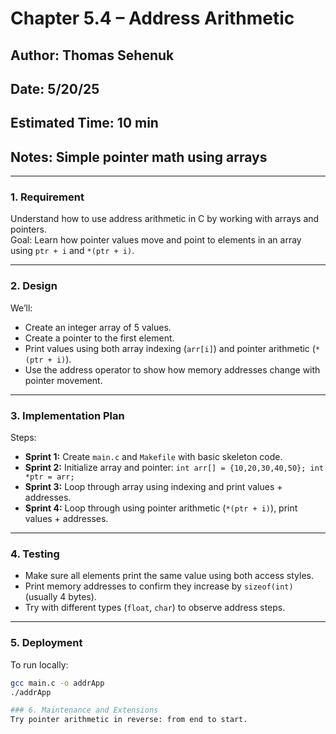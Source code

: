 # Chapter 5.4 – Address Arithmetic

## Author: Thomas Sehenuk  
## Date: 5/20/25  
## Estimated Time: 10 min  
## Notes: Simple pointer math using arrays  

---

### 1. **Requirement**

Understand how to use address arithmetic in C by working with arrays and pointers.  
Goal: Learn how pointer values move and point to elements in an array using `ptr + i` and `*(ptr + i)`.

---

### 2. **Design**

We’ll:
- Create an integer array of 5 values.
- Create a pointer to the first element.
- Print values using both array indexing (`arr[i]`) and pointer arithmetic (`*(ptr + i)`).
- Use the address operator to show how memory addresses change with pointer movement.

---

### 3. **Implementation Plan**

Steps:
- **Sprint 1:** Create `main.c` and `Makefile` with basic skeleton code.
- **Sprint 2:** Initialize array and pointer: `int arr[] = {10,20,30,40,50}; int *ptr = arr;`
- **Sprint 3:** Loop through array using indexing and print values + addresses.
- **Sprint 4:** Loop through using pointer arithmetic (`*(ptr + i)`), print values + addresses.

---

### 4. **Testing**

- Make sure all elements print the same value using both access styles.
- Print memory addresses to confirm they increase by `sizeof(int)` (usually 4 bytes).
- Try with different types (`float`, `char`) to observe address steps.

---

### 5. **Deployment**

To run locally:

```bash
gcc main.c -o addrApp
./addrApp

### 6. Maintenance and Extensions
Try pointer arithmetic in reverse: from end to start.
